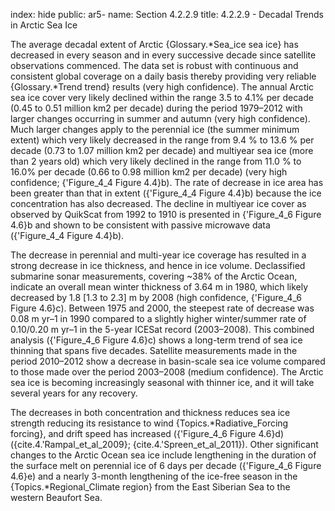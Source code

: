 index: hide
public: ar5-
name: Section 4.2.2.9
title: 4.2.2.9 - Decadal Trends in Arctic Sea Ice

The average decadal extent of Arctic {Glossary.*Sea_ice sea ice} has decreased in every season and in every successive decade since satellite observations commenced. The data set is robust with continuous and consistent global coverage on a daily basis thereby providing very reliable {Glossary.*Trend trend} results (very high confidence). The annual Arctic sea ice cover very likely declined within the range 3.5 to 4.1% per decade (0.45 to 0.51 million km2 per decade) during the period 1979–2012 with larger changes occurring in summer and autumn (very high confidence). Much larger changes apply to the perennial ice (the summer minimum extent) which very likely decreased in the range from 9.4 % to 13.6 % per decade (0.73 to 1.07 million km2 per decade) and multiyear sea ice (more than 2 years old) which very likely declined in the range from 11.0 % to 16.0% per decade (0.66 to 0.98 million km2 per decade) (very high confidence; {'Figure_4_4 Figure 4.4}b). The rate of decrease in ice area has been greater than that in extent ({'Figure_4_4 Figure 4.4}b) because the ice concentration has also decreased. The decline in multiyear ice cover as observed by QuikScat from 1992 to 1910 is presented in {'Figure_4_6 Figure 4.6}b and shown to be consistent with passive microwave data ({'Figure_4_4 Figure 4.4}b).

The decrease in perennial and multi-year ice coverage has resulted in a strong decrease in ice thickness, and hence in ice volume. Declassified submarine sonar measurements, covering ~38% of the Arctic Ocean, indicate an overall mean winter thickness of 3.64 m in 1980, which likely decreased by 1.8 [1.3 to 2.3] m by 2008 (high confidence, {'Figure_4_6 Figure 4.6}c). Between 1975 and 2000, the steepest rate of decrease was 0.08 m yr–1 in 1990 compared to a slightly higher winter/summer rate of 0.10/0.20 m yr–1 in the 5-year ICESat record (2003–2008). This combined analysis ({'Figure_4_6 Figure 4.6}c) shows a long-term trend of sea ice thinning that spans five decades. Satellite measurements made in the period 2010–2012 show a decrease in basin-scale sea ice volume compared to those made over the period 2003–2008 (medium confidence). The Arctic sea ice is becoming increasingly seasonal with thinner ice, and it will take several years for any recovery.

The decreases in both concentration and thickness reduces sea ice strength reducing its resistance to wind {Topics.*Radiative_Forcing forcing}, and drift speed has increased ({'Figure_4_6 Figure 4.6}d) ({cite.4.'Rampal_et_al_2009}; {cite.4.'Spreen_et_al_2011}). Other significant changes to the Arctic Ocean sea ice include lengthening in the duration of the surface melt on perennial ice of 6 days per decade ({'Figure_4_6 Figure 4.6}e) and a nearly 3-month lengthening of the ice-free season in the {Topics.*Regional_Climate region} from the East Siberian Sea to the western Beaufort Sea.
